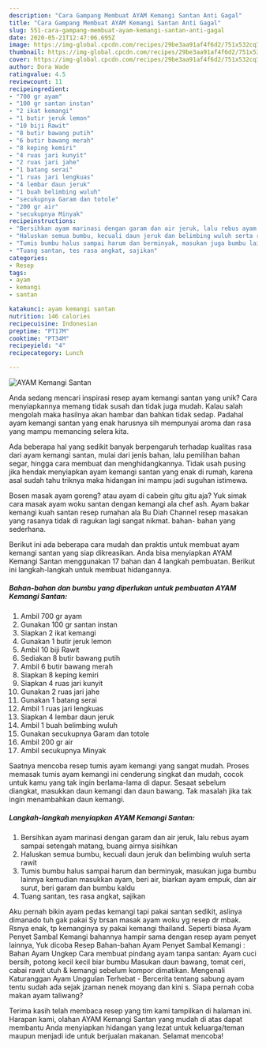 ```yaml
---
description: "Cara Gampang Membuat AYAM Kemangi Santan Anti Gagal"
title: "Cara Gampang Membuat AYAM Kemangi Santan Anti Gagal"
slug: 551-cara-gampang-membuat-ayam-kemangi-santan-anti-gagal
date: 2020-05-21T12:47:06.695Z
image: https://img-global.cpcdn.com/recipes/29be3aa91af4f6d2/751x532cq70/ayam-kemangi-santan-foto-resep-utama.jpg
thumbnail: https://img-global.cpcdn.com/recipes/29be3aa91af4f6d2/751x532cq70/ayam-kemangi-santan-foto-resep-utama.jpg
cover: https://img-global.cpcdn.com/recipes/29be3aa91af4f6d2/751x532cq70/ayam-kemangi-santan-foto-resep-utama.jpg
author: Dora Wade
ratingvalue: 4.5
reviewcount: 11
recipeingredient:
- "700 gr ayam"
- "100 gr santan instan"
- "2 ikat kemangi"
- "1 butir jeruk lemon"
- "10 biji Rawit"
- "8 butir bawang putih"
- "6 butir bawang merah"
- "8 keping kemiri"
- "4 ruas jari kunyit"
- "2 ruas jari jahe"
- "1 batang serai"
- "1 ruas jari lengkuas"
- "4 lembar daun jeruk"
- "1 buah belimbing wuluh"
- "secukupnya Garam dan totole"
- "200 gr air"
- "secukupnya Minyak"
recipeinstructions:
- "Bersihkan ayam marinasi dengan garam dan air jeruk, lalu rebus ayam sampai setengah matang, buang airnya sisihkan"
- "Haluskan semua bumbu, kecuali daun jeruk dan belimbing wuluh serta rawit"
- "Tumis bumbu halus sampai harum dan berminyak, masukan juga bumbu lainnya kemudian masukkan ayam, beri air, biarkan ayam empuk, dan air surut, beri garam dan bumbu kaldu"
- "Tuang santan, tes rasa angkat, sajikan"
categories:
- Resep
tags:
- ayam
- kemangi
- santan

katakunci: ayam kemangi santan 
nutrition: 146 calories
recipecuisine: Indonesian
preptime: "PT17M"
cooktime: "PT34M"
recipeyield: "4"
recipecategory: Lunch

---
```



![AYAM Kemangi Santan](https://img-global.cpcdn.com/recipes/29be3aa91af4f6d2/751x532cq70/ayam-kemangi-santan-foto-resep-utama.jpg)

Anda sedang mencari inspirasi resep ayam kemangi santan yang unik? Cara menyiapkannya memang tidak susah dan tidak juga mudah. Kalau salah mengolah maka hasilnya akan hambar dan bahkan tidak sedap. Padahal ayam kemangi santan yang enak harusnya sih mempunyai aroma dan rasa yang mampu memancing selera kita.

Ada beberapa hal yang sedikit banyak berpengaruh terhadap kualitas rasa dari ayam kemangi santan, mulai dari jenis bahan, lalu pemilihan bahan segar, hingga cara membuat dan menghidangkannya. Tidak usah pusing jika hendak menyiapkan ayam kemangi santan yang enak di rumah, karena asal sudah tahu triknya maka hidangan ini mampu jadi suguhan istimewa.

Bosen masak ayam goreng? atau ayam di cabein gitu gitu aja? Yuk simak cara masak ayam woku santan dengan kemangi ala chef ash. Ayam bakar kemangi kuah santan resep rumahan ala Bu Diah Channel resep masakan yang rasanya tidak di ragukan lagi sangat nikmat. bahan- bahan yang sederhana.


Berikut ini ada beberapa cara mudah dan praktis untuk membuat ayam kemangi santan yang siap dikreasikan. Anda bisa menyiapkan AYAM Kemangi Santan menggunakan 17 bahan dan 4 langkah pembuatan. Berikut ini langkah-langkah untuk membuat hidangannya.

<!--inarticleads1-->

##### Bahan-bahan dan bumbu yang diperlukan untuk pembuatan AYAM Kemangi Santan:

1. Ambil 700 gr ayam
1. Gunakan 100 gr santan instan
1. Siapkan 2 ikat kemangi
1. Gunakan 1 butir jeruk lemon
1. Ambil 10 biji Rawit
1. Sediakan 8 butir bawang putih
1. Ambil 6 butir bawang merah
1. Siapkan 8 keping kemiri
1. Siapkan 4 ruas jari kunyit
1. Gunakan 2 ruas jari jahe
1. Gunakan 1 batang serai
1. Ambil 1 ruas jari lengkuas
1. Siapkan 4 lembar daun jeruk
1. Ambil 1 buah belimbing wuluh
1. Gunakan secukupnya Garam dan totole
1. Ambil 200 gr air
1. Ambil secukupnya Minyak


Saatnya mencoba resep tumis ayam kemangi yang sangat mudah. Proses memasak tumis ayam kemangi ini cenderung singkat dan mudah, cocok untuk kamu yang tak ingin berlama-lama di dapur. Sesaat sebelum diangkat, masukkan daun kemangi dan daun bawang. Tak masalah jika tak ingin menambahkan daun kemangi. 

<!--inarticleads2-->

##### Langkah-langkah menyiapkan AYAM Kemangi Santan:

1. Bersihkan ayam marinasi dengan garam dan air jeruk, lalu rebus ayam sampai setengah matang, buang airnya sisihkan
1. Haluskan semua bumbu, kecuali daun jeruk dan belimbing wuluh serta rawit
1. Tumis bumbu halus sampai harum dan berminyak, masukan juga bumbu lainnya kemudian masukkan ayam, beri air, biarkan ayam empuk, dan air surut, beri garam dan bumbu kaldu
1. Tuang santan, tes rasa angkat, sajikan


Aku pernah bikin ayam pedas kemangi tapi pakai santan sedikit, aslinya dimanado tuh gak pakai Sy brsan masak ayam woku yg resep dr mbak. Rsnya enak, tp kemanginya sy pakai kemangi thailand. Seperti biasa Ayam Penyet Sambal Kemangi bahannya hampir sama dengan resep ayam penyet lainnya, Yuk dicoba Resep Bahan-bahan Ayam Penyet Sambal Kemangi : Bahan Ayam Ungkep  Cara membuat pindang ayam tanpa santan: Ayam cuci bersih, potong kecil kecil biar bumbu Masukan daun bawang, tomat ceri, cabai rawit utuh &amp; kemangi sebelum kompor dimatikan. Mengenali Katuranggan Ayam Unggulan Terhebat - Bercerita tentang sabung ayam tentu sudah ada sejak jzaman nenek moyang dan kini s. Siapa pernah coba makan ayam taliwang? 

Terima kasih telah membaca resep yang tim kami tampilkan di halaman ini. Harapan kami, olahan AYAM Kemangi Santan yang mudah di atas dapat membantu Anda menyiapkan hidangan yang lezat untuk keluarga/teman maupun menjadi ide untuk berjualan makanan. Selamat mencoba!
